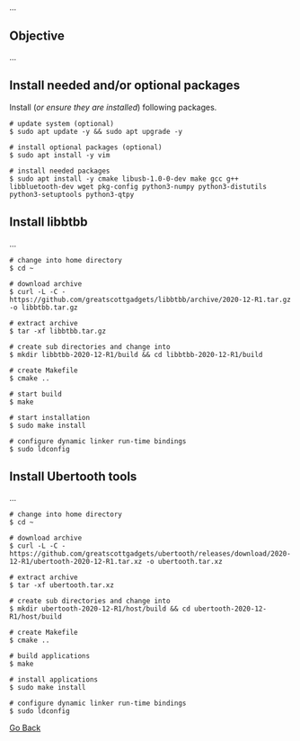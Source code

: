 #

...

## Objective

...

## Install needed and/or optional packages

Install (_or ensure they are installed_) following packages.

```shell
# update system (optional)
$ sudo apt update -y && sudo apt upgrade -y

# install optional packages (optional)
$ sudo apt install -y vim

# install needed packages
$ sudo apt install -y cmake libusb-1.0-0-dev make gcc g++ libbluetooth-dev wget pkg-config python3-numpy python3-distutils python3-setuptools python3-qtpy
```

## Install libbtbb

...

```shell
# change into home directory
$ cd ~

# download archive
$ curl -L -C - https://github.com/greatscottgadgets/libbtbb/archive/2020-12-R1.tar.gz -o libbtbb.tar.gz

# extract archive
$ tar -xf libbtbb.tar.gz

# create sub directories and change into
$ mkdir libbtbb-2020-12-R1/build && cd libbtbb-2020-12-R1/build

# create Makefile
$ cmake ..

# start build
$ make

# start installation
$ sudo make install

# configure dynamic linker run-time bindings
$ sudo ldconfig
```

## Install Ubertooth tools

...

```shell
# change into home directory
$ cd ~

# download archive
$ curl -L -C - https://github.com/greatscottgadgets/ubertooth/releases/download/2020-12-R1/ubertooth-2020-12-R1.tar.xz -o ubertooth.tar.xz

# extract archive
$ tar -xf ubertooth.tar.xz

# create sub directories and change into
$ mkdir ubertooth-2020-12-R1/host/build && cd ubertooth-2020-12-R1/host/build

# create Makefile
$ cmake ..

# build applications
$ make

# install applications
$ sudo make install

# configure dynamic linker run-time bindings
$ sudo ldconfig
```

[Go Back](./README.md)
